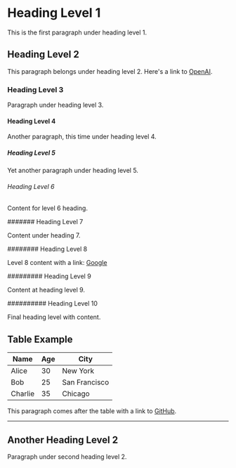 # Heading Level 1

This is the first paragraph under heading level 1.

## Heading Level 2

This paragraph belongs under heading level 2. Here's a link to [OpenAI](https://openai.com).

### Heading Level 3

Paragraph under heading level 3.

#### Heading Level 4

Another paragraph, this time under heading level 4.

##### Heading Level 5

Yet another paragraph under heading level 5.

###### Heading Level 6

Content for level 6 heading.

####### Heading Level 7

Content under heading 7.

######## Heading Level 8

Level 8 content with a link: [Google](https://google.com)

######### Heading Level 9

Content at heading level 9.

########## Heading Level 10

Final heading level with content.


## Table Example

| Name    | Age | City       |
|---------|-----|------------|
| Alice   | 30  | New York   |
| Bob     | 25  | San Francisco |
| Charlie | 35  | Chicago    |



This paragraph comes after the table with a link to [GitHub](https://github.com).

---

## Another Heading Level 2

Paragraph under second heading level 2.
